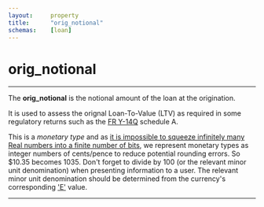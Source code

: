 ```yaml
---
layout:     property
title:      "orig_notional"
schemas:    [loan]
---
```


# orig_notional

---

The **orig_notional** is the notional amount of the loan at the origination.

It is used to assess the orignal Loan-To-Value (LTV) as required in some regulatory returns such as the [FR Y-14Q][FRY14Q] schedule A.

This is a *monetary type* and as [it is impossible to squeeze infinitely many Real numbers into a finite number of bits][floats], we represent monetary types as integer numbers of cents/pence to reduce potential rounding errors. So $10.35 becomes 1035.
Don't forget to divide by 100 (or the relevant minor unit denomination) when presenting information to a user. The relevant minor unit denomination should be determined from the currency's corresponding ['E'][E] value.

---

[floats]: https://en.wikipedia.org/wiki/Floating_point#Accuracy_problems
[E]: https://en.wikipedia.org/wiki/ISO_4217#Active_codes
[FRY14Q]:https://www.federalreserve.gov/apps/reportingforms/Report/Index/FR_Y-14Q
